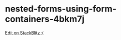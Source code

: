 # nested-forms-using-form-containers-4bkm7j

[Edit on StackBlitz ⚡️](https://stackblitz.com/edit/nested-forms-using-form-containers-4bkm7j)